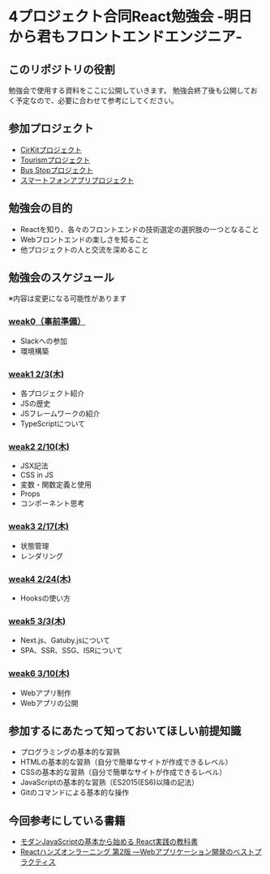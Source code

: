 # 4プロジェクト合同React勉強会 -明日から君もフロントエンドエンジニア-

## このリポジトリの役割
勉強会で使用する資料をここに公開していきます。
勉強会終了後も公開しておく予定なので、必要に合わせて参考にしてください。

## 参加プロジェクト
- [CirKitプロジェクト](https://www.cirkit.jp/)
- [Tourismプロジェクト](http://sodeproject.com/tourism-project/)
- [Bus Stopプロジェクト](http://sodeproject.com/busstop/)
- [スマートフォンアプリプロジェクト](https://www.notion.so/957f395322ff4826bcfd37c5cca83498)

## 勉強会の目的
- Reactを知り、各々のフロントエンドの技術選定の選択肢の一つとなること
- Webフロントエンドの楽しさを知ること
- 他プロジェクトの人と交流を深めること

## 勉強会のスケジュール
※内容は変更になる可能性があります

### [weak0（事前準備）](https://github.com/sekiyan372/react-study-document/blob/main/weak0)
- Slackへの参加
- 環境構築

### [weak1 2/3(木)](https://github.com/sekiyan372/react-study-document/blob/main/weak1)
- 各プロジェクト紹介
- JSの歴史
- JSフレームワークの紹介
- TypeScriptについて

### [weak2 2/10(木)](https://github.com/sekiyan372/react-study-document/blob/main/weak2)
- JSX記法
- CSS in JS
- 変数・関数定義と使用
- Props
- コンポーネント思考

### [weak3 2/17(木)](https://github.com/sekiyan372/react-study-document/blob/main/weak3)
- 状態管理
- レンダリング

### [weak4 2/24(木)](https://github.com/sekiyan372/react-study-document/blob/main/weak4)
- Hooksの使い方

### [weak5 3/3(木)](https://github.com/sekiyan372/react-study-document/blob/main/weak5)
- Next.js、Gatuby.jsについて
- SPA、SSR、SSG、ISRについて

### [weak6 3/10(木)](https://github.com/sekiyan372/react-study-document/blob/main/weak6)
- Webアプリ制作
- Webアプリの公開

## 参加するにあたって知っておいてほしい前提知識
- プログラミングの基本的な習熟
- HTMLの基本的な習熟（自分で簡単なサイトが作成できるレベル）
- CSSの基本的な習熟（自分で簡単なサイトが作成できるレベル）
- JavaScriptの基本的な習熟（ES2015(ES6)以降の記法）
- Gitのコマンドによる基本的な操作

## 今回参考にしている書籍
- [モダンJavaScriptの基本から始める React実践の教科書](https://www.amazon.co.jp/%E3%83%A2%E3%83%80%E3%83%B3JavaScript%E3%81%AE%E5%9F%BA%E6%9C%AC%E3%81%8B%E3%82%89%E5%A7%8B%E3%82%81%E3%82%8B-React%E5%AE%9F%E8%B7%B5%E3%81%AE%E6%95%99%E7%A7%91%E6%9B%B8-%E6%9C%80%E6%96%B0ReactHooks%E5%AF%BE%E5%BF%9C-Informatics-IDEA/dp/481561072X)
- [Reactハンズオンラーニング 第2版 ―Webアプリケーション開発のベストプラクティス](https://www.amazon.co.jp/React%E3%83%8F%E3%83%B3%E3%82%BA%E3%82%AA%E3%83%B3%E3%83%A9%E3%83%BC%E3%83%8B%E3%83%B3%E3%82%B0-%E7%AC%AC2%E7%89%88-%E2%80%95Web%E3%82%A2%E3%83%97%E3%83%AA%E3%82%B1%E3%83%BC%E3%82%B7%E3%83%A7%E3%83%B3%E9%96%8B%E7%99%BA%E3%81%AE%E3%83%99%E3%82%B9%E3%83%88%E3%83%97%E3%83%A9%E3%82%AF%E3%83%86%E3%82%A3%E3%82%B9-Alex-Banks/dp/4873119383)
